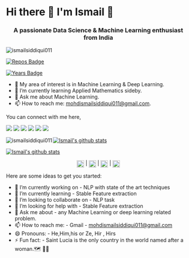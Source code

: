 
# Hi there 👋 I'm Ismail  👾
<h3 align="center">A passionate Data Science & Machine Learning enthusiast from India</h3>

<img src="https://komarev.com/ghpvc/?username=ismailsiddiqui011" alt="ismailsiddiqui011" />
  
[![Repos Badge](https://badges.pufler.dev/repos/ismailsiddiqui011)](https://badges.pufler.dev)

[![Years Badge](https://badges.pufler.dev/years/ismailsiddiqui011)](https://badges.pufler.dev)


- 🔭 My area of interest is in Machine Learning & Deep Learning. 
- 🌱 I’m currently learning Applied Mathematics sideby.
- 💬 Ask me about Machine Learning.
- 📫 How to reach me: mohdismailsiddiqui011@gmail.com.

You can connect with me here,

[<img src="https://img.shields.io/badge/linkedin-%230077B5.svg?&style=for-the-badge&logo=linkedin&logoColor=white"/>](https://www.linkedin.com/in/ismailsiddiqui011/)
[<img src ="https://img.shields.io/badge/portfolio-web-%23.svg?&style=for-the-badge&logo=&logoColor=white%22">](https://harshit9665.github.io/)
[<img src="https://img.shields.io/badge/medium-%2312100E.svg?&style=for-the-badge&logo=medium&logoColor=white"/>](https://medium.com/) 
[<img src="https://img.shields.io/badge/WHATSAPP-%2325D366.svg?&style=for-the-badge&logo=whatsapp&logoColor=white"/>](https://wa.me/917982370641)
[<img src = "https://img.shields.io/badge/facebook-%231877F2.svg?&style=for-the-badge&logo=facebook&logoColor=white">](https://www.facebook.com/)
[<img src = "https://img.shields.io/badge/instagram-%23E4405F.svg?&style=for-the-badge&logo=instagram&logoColor=white">](https://www.instagram.com/)

[![Ismail's github stats](https://github-readme-stats.vercel.app/api?username=ismailsiddiqui011)](https://github.com/ismailsiddiqui011/github-readme-stats)<img align="left" src="https://github-readme-stats.vercel.app/api/top-langs/?username=ismailsiddiqui011&layout=compact&hide=html" alt="ismailsiddiqui011" />

[![Ismail's github stats](https://github-readme-stats.vercel.app/api?username=ismailsiddiqui011)](https://github.com//github-readme-stats)



<p align="center"> 
<a href="https://linkedin.com/in/ismailsiddiqui011" target="blank"><img align="center" src="https://cdn.jsdelivr.net/npm/simple-icons@3.0.1/icons/linkedin.svg" alt="harshit-singh-data" height="20" width="20" /></a> |
<a href="https://fb.com/mohdismailsiddiqui" target="blank"><img align="center" src="https://cdn.jsdelivr.net/npm/simple-icons@3.0.1/icons/facebook.svg" alt="" height="20" width="20" /></a> | 
<a href="https://www.kaggle.com/ismailsiddiqui011" target="blank"><img align="center" src="https://cdn.jsdelivr.net/npm/simple-icons@3.0.1/icons/kaggle.svg" alt="harshit9665" height="20" width="20" /></a> | 
<a href="https://instagram.com/ismail.lucifer" target="blank"><img align="center" src="https://cdn.jsdelivr.net/npm/simple-icons@3.0.1/icons/instagram.svg" alt="aarav_singh96" height="20" width="20" /></a>
</p>


Here are some ideas to get you started:

- 🔭 I’m currently working on - NLP with state of the art techniques
- 🌱 I’m currently learning - Stable Feature extraction
- 👯 I’m looking to collaborate on - NLP task
- 🤔 I’m looking for help with - Stable Feature extraction
- 💬 Ask me about - any Machine Learning or deep learning related problem.
- 📫 How to reach me: - Gmail -  mohdismailsiddiqui011@gmail.com
- 😄 Pronouns: -  He,Him,his or Ze, Hir , Hirs
- ⚡ Fun fact: -  Saint Lucia is the only country in the world named after a woman.🗺  👩🏼‍

